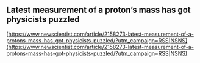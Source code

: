 ## Latest measurement of a proton’s mass has got physicists puzzled
  
  [https://www.newscientist.com/article/2158273-latest-measurement-of-a-protons-mass-has-got-physicists-puzzled/?utm_campaign=RSS|NSNS](https://www.newscientist.com/article/2158273-latest-measurement-of-a-protons-mass-has-got-physicists-puzzled/?utm_campaign=RSS|NSNS)